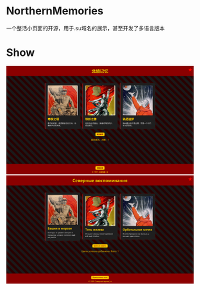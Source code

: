 # NorthernMemories
一个整活小页面的开源，用于.su域名的展示，甚至开发了多语言版本

# Show
<img src="./show2.png" alt="show" style="zoom: 50%;">

<img src="./show1.png" alt="show" style="zoom: 50%;">